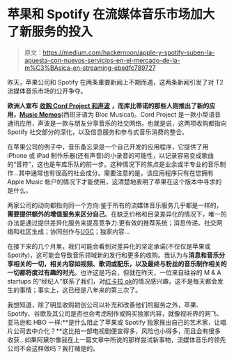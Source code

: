 # 苹果和 Spotify 在流媒体音乐市场加大了新服务的投入

> 原文：<https://medium.com/hackernoon/apple-y-spotify-suben-la-apuesta-con-nuevos-servicios-en-el-mercado-de-la-m%C3%BAsica-en-streaming-ebedfc789727>

昨天，苹果公司和 Spotify 在两条重要新闻上不期而遇，这两条新闻引发了对 T2 流媒体音乐市场的公开争夺。

**欧洲人宣布** [**收购 Cord Project 和声波**](http://www.billboard.com/biz/articles/news/digital-and-mobile/6851025/spotify-acquires-two-startups-so-expect-its-social) **，而库比蒂诺的那些人则推出了新的应用，**[**Music Memos**](http://www.apple.com/es/music-memos/)(西班牙语为 Bloc Musical)。Cord Project 是一款小型语音通讯应用，声波是一款与朋友分享音乐的社交网络。也就是说，这两项收购都指向 Spotify 社交部分的深化，以及信息服务和参与式音乐消费的整合。

在苹果公司的例子中，音乐备忘录是一个自己开发的应用程序，它提供了用 iPhone 或 iPad 制作乐器(还有声音)的小录音的可能性，以记录容易变成歌曲的“音符”，这也是车库乐队的前一步。这种情况下的焦点是业余或半专业的音乐制作...其中通常也有很高的社会成分。需要注意的是，该应用程序只有在您拥有 Apple Music 帐户的情况下才能使用，这清楚地表明了苹果在这个版本中寻求的是什么。

两家公司的动向都指向同一个方向:鉴于所有的流媒体音乐服务几乎都是一样的，**需要提供额外的增值服务来区分自己**。在缺乏价格和目录差异化的情况下，唯一的办法是通过提供差异化服务来提高竞争力:更有效的推荐系统；消息传递、社交网络和社区生成；协同创作与[UGC](https://en.wikipedia.org/wiki/User-generated_content)；独家内容...

在接下来的几个月里，我们可能会看到对差异化的坚定承诺(不仅仅是苹果或 Spotify)，这可能会导致音乐领域新的发行和更多的收购。我认为与**消息和音乐分享相关的一切，相关内容如视频、歌词或配乐，以及最终与粉丝的音乐制作相关的一切都将度过有趣的时光**。也许这是巧合，但就在昨天，一位来自硅谷的 M & A startups 的“经纪人”联系了我们，对[红卡拉 ok](http://www.redkaraoke.com)的情况感兴趣，这不是每天都会发生的事情；事实上，这已经是八年来的第三次了。

我想知道，除了明显收购初创公司以补充和改善他们的服务之外，苹果、Spotify、谷歌及其公司是否也会考虑制作或购买独家内容，就像视听界的网飞、亚马逊和 HBO 一样:**是什么阻止了苹果或 Spotify 独家推出自己的艺术家，让唱片公司去中介化？**这比拍一部电视剧便宜得多，风险也小得多，而且会有很多收获...如果阿黛尔像我在上一篇文章中所说的那样尝试新事物，流媒体音乐的领先公司不会这样做吗？我打赌是的。
